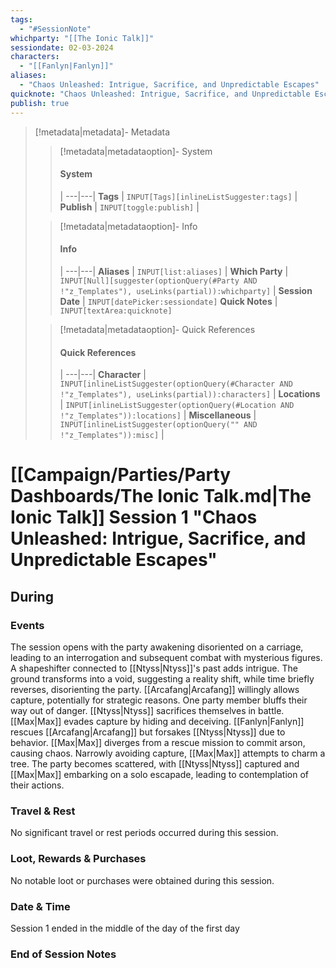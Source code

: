 ```yaml
---
tags:
  - "#SessionNote"
whichparty: "[[The Ionic Talk]]"
sessiondate: 02-03-2024
characters:
  - "[[Fanlyn|Fanlyn]]"
aliases:
  - "Chaos Unleashed: Intrigue, Sacrifice, and Unpredictable Escapes"
quicknote: "Chaos Unleashed: Intrigue, Sacrifice, and Unpredictable Escapes"
publish: true
---
```

> [!metadata|metadata]- Metadata 
>> [!metadata|metadataoption]- System
>> #### System
>>  |
>> ---|---|
> **Tags** | `INPUT[Tags][inlineListSuggester:tags]` |
> **Publish** | `INPUT[toggle:publish]` |
>
>
>> [!metadata|metadataoption]- Info
>> #### Info
>>  |
>> ---|---|
>> **Aliases** | `INPUT[list:aliases]` |
>> **Which Party** | `INPUT[Null][suggester(optionQuery(#Party AND !"z_Templates"), useLinks(partial)):whichparty]` |
>> **Session Date** | `INPUT[datePicker:sessiondate]`
>> **Quick Notes** |  `INPUT[textArea:quicknote]`
>
>> [!metadata|metadataoption]- Quick References
>> #### Quick References
>>  |
>> ---|---|
>> **Character** | `INPUT[inlineListSuggester(optionQuery(#Character AND !"z_Templates"), useLinks(partial)):characters]` |
>> **Locations** | `INPUT[inlineListSuggester(optionQuery(#Location AND !"z_Templates")):locations]` |
>> **Miscellaneous** | `INPUT[inlineListSuggester(optionQuery("" AND !"z_Templates")):misc]` |

#  [[Campaign/Parties/Party Dashboards/The Ionic Talk.md|The Ionic Talk]] Session 1 "Chaos Unleashed: Intrigue, Sacrifice, and Unpredictable Escapes"
## During
### Events

The session opens with the party awakening disoriented on a carriage, leading to an interrogation and subsequent combat with mysterious figures. A shapeshifter connected to [[Ntyss|Ntyss]]'s past adds intrigue. The ground transforms into a void, suggesting a reality shift, while time briefly reverses, disorienting the party. [[Arcafang|Arcafang]] willingly allows capture, potentially for strategic reasons. One party member bluffs their way out of danger. [[Ntyss|Ntyss]] sacrifices themselves in battle. [[Max|Max]] evades capture by hiding and deceiving. [[Fanlyn|Fanlyn]] rescues [[Arcafang|Arcafang]] but forsakes [[Ntyss|Ntyss]] due to behavior. [[Max|Max]] diverges from a rescue mission to commit arson, causing chaos. Narrowly avoiding capture, [[Max|Max]] attempts to charm a tree. The party becomes scattered, with [[Ntyss|Ntyss]] captured and [[Max|Max]] embarking on a solo escapade, leading to contemplation of their actions.

### Travel & Rest

No significant travel or rest periods occurred during this session.

### Loot, Rewards & Purchases

No notable loot or purchases were obtained during this session.

### Date & Time

Session 1 ended in the middle of the day of the first day

### End of Session Notes

